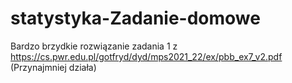 # statystyka-Zadanie-domowe
Bardzo brzydkie rozwiązanie zadania 1 z https://cs.pwr.edu.pl/gotfryd/dyd/mps2021_22/ex/pbb_ex7_v2.pdf
(Przynajmniej działa)
